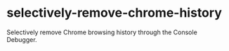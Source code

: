 # selectively-remove-chrome-history
Selectively remove Chrome browsing history through the Console Debugger. 
